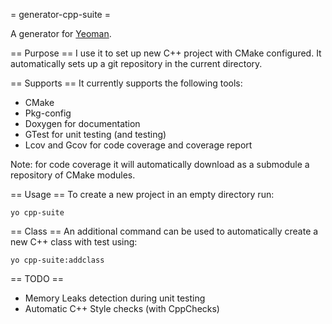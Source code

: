 = generator-cpp-suite =

A generator for [Yeoman](http://yeoman.io).

== Purpose ==
I use it to set up new C++ project with CMake configured.
It automatically sets up a git repository in the current directory.

== Supports ==
It currently supports the following tools:

* CMake
* Pkg-config
* Doxygen for documentation
* GTest for unit testing (and testing)
* Lcov and Gcov for code coverage and coverage report

Note: for code coverage it will automatically download as a submodule
a repository of CMake modules.

== Usage ==
To create a new project in an empty directory run:

    yo cpp-suite

== Class ==
An additional command can be used to automatically create a new C++ class 
with test using:

    yo cpp-suite:addclass

== TODO ==

* Memory Leaks detection during unit testing
* Automatic C++ Style checks (with CppChecks)
